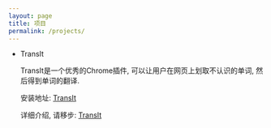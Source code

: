 ```yaml
---
layout: page
title: 项目
permalink: /projects/
---
```


* TransIt

	TransIt是一个优秀的Chrome插件, 可以让用户在网页上划取不认识的单词, 然后得到单词的翻译.

	安装地址: [TransIt](https://chrome.google.com/webstore/detail/transit/pfjipfdmbpbkcadkdpmacdcefoohagdc?hl=en-US)

	详细介绍, 请移步: [TransIt](/project/transit/)
